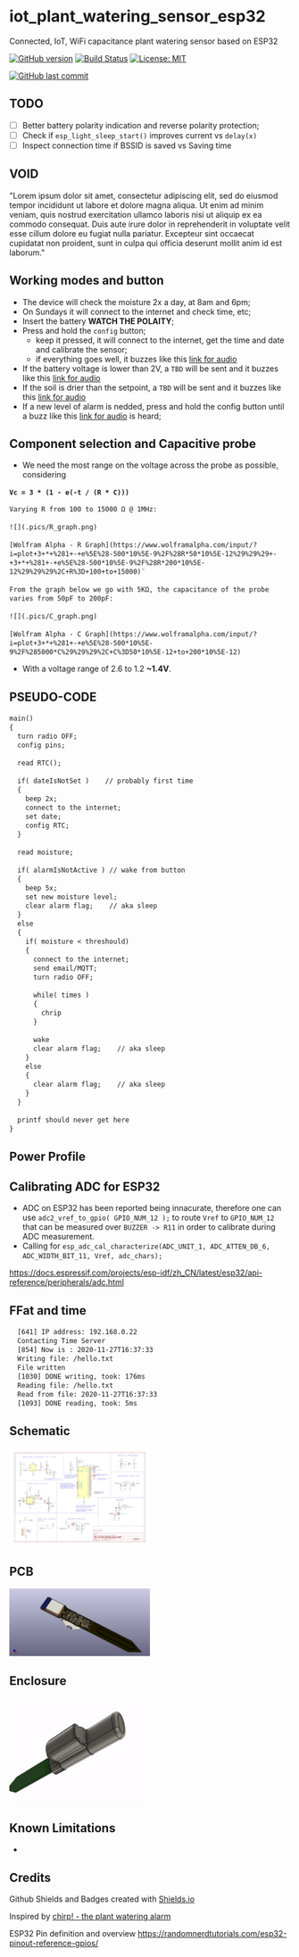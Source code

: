 # iot_plant_watering_sensor_esp32
Connected, IoT, WiFi capacitance plant watering sensor based on ESP32

[![GitHub version](https://img.shields.io/github/release/ldab/iot_plant_watering_sensor_esp32.svg)](https://github.com/ldab/iot_plant_watering_sensor_esp32/releases/latest)
[![Build Status](https://api.travis-ci.com/ldab/iot_plant_watering_sensor_esp32.svg)](https://travis-ci.com/github/ldab/iot_plant_watering_sensor_esp32)
[![License: MIT](https://img.shields.io/badge/License-MIT-green.svg)](https://github.com/ldab/iot_plant_watering_sensor_esp32/blob/master/LICENSE)

[![GitHub last commit](https://img.shields.io/github/last-commit/ldab/iot_plant_watering_sensor_esp32.svg?style=social)](https://github.com/ldab/iot_plant_watering_sensor_esp32)

 ## TODO

- [ ] Better battery polarity indication and reverse polarity protection;
- [ ] Check if `esp_light_sleep_start()` improves current vs `delay(x)`
- [ ] Inspect connection time if BSSID is saved vs Saving time

## VOID

"Lorem ipsum dolor sit amet, consectetur adipiscing elit, sed do eiusmod tempor incididunt ut labore et dolore magna aliqua. Ut enim ad minim veniam, quis nostrud exercitation ullamco laboris nisi ut aliquip ex ea commodo consequat. Duis aute irure dolor in reprehenderit in voluptate velit esse cillum dolore eu fugiat nulla pariatur. Excepteur sint occaecat cupidatat non proident, sunt in culpa qui officia deserunt mollit anim id est laborum."

## Working modes and button

* The device will check the moisture 2x a day, at 8am and 6pm;
* On Sundays it will connect to the internet and check time, etc;
* Insert the battery **WATCH THE POLAITY**;
* Press and hold the `config` button;
  * keep it pressed, it will connect to the internet, get the time and date and calibrate the sensor;
  * if everything goes well, it buzzes like this [link for audio]()
* If the battery voltage is lower than 2V, a `TBD` will be sent and it buzzes like this [link for audio]()
* If the soil is drier than the setpoint, a `TBD` will be sent and it buzzes like this [link for audio]()
* If a new level of alarm is nedded, press and hold the config button until a buzz like this [link for audio]() is heard;

## Component selection and Capacitive probe

* We need the most range on the voltage across the probe as possible, considering

**`Vc = 3 * (1 - e(-t / (R * C)))`**

    Varying R from 100 to 15000 Ω @ 1MHz:

    ![](.pics/R_graph.png)

    [Wolfram Alpha - R Graph](https://www.wolframalpha.com/input/?i=plot+3+*+%281+-+e%5E%28-500*10%5E-9%2F%28R*50*10%5E-12%29%29%29+-+3+*+%281+-+e%5E%28-500*10%5E-9%2F%28R*200*10%5E-12%29%29%29%2C+R%3D+100+to+15000)¨

    From the graph below we go with 5KΩ, the capacitance of the probe varies from 50pF to 200pF:

    ![](.pics/C_graph.png)

    [Wolfram Alpha - C Graph](https://www.wolframalpha.com/input/?i=plot+3+*+%281+-+e%5E%28-500*10%5E-9%2F%285000*C%29%29%29%2C+C%3D50*10%5E-12+to+200*10%5E-12)

* With a voltage range of 2.6 to 1.2 **~1.4V**.

## PSEUDO-CODE

```
main()
{ 
  turn radio OFF;
  config pins;

  read RTC();

  if( dateIsNotSet )    // probably first time
  {
    beep 2x;
    connect to the internet;
    set date;
    config RTC;
  }

  read moisture;

  if( alarmIsNotActive ) // wake from button
  {
    beep 5x;
    set new moisture level;
    clear alarm flag;    // aka sleep
  }
  else
  {
    if( moisture < threshould)
    {
      connect to the internet;
      send email/MQTT;
      turn radio OFF;

      while( times )
      {
        chrip
      }

      wake 
      clear alarm flag;    // aka sleep
    }
    else
    {
      clear alarm flag;    // aka sleep
    }
  }

  printf should never get here
} 
```

## Power Profile

## Calibrating ADC for ESP32

* ADC on ESP32 has been reported being innacurate, therefore one can use ```adc2_vref_to_gpio( GPIO_NUM_12 );``` to route `Vref` to `GPIO_NUM_12` that can be measured over `BUZZER -> R11` in order to calibrate during ADC measurement.
* Calling for `esp_adc_cal_characterize(ADC_UNIT_1, ADC_ATTEN_DB_6, ADC_WIDTH_BIT_11, Vref, adc_chars);`

https://docs.espressif.com/projects/esp-idf/zh_CN/latest/esp32/api-reference/peripherals/adc.html

## FFat and time

```
  [641] IP address: 192.168.0.22
  Contacting Time Server
  [854] Now is : 2020-11-27T16:37:33
  Writing file: /hello.txt
  File written
  [1030] DONE writing, took: 176ms
  Reading file: /hello.txt
  Read from file: 2020-11-27T16:37:33
  [1093] DONE reading, took: 5ms
```

## Schematic

<img src="./pics/iot_plant_watering_sensor_esp32_schematic.png" width="50%"> 

## PCB

<img src="./pics/iot_plant_watering_sensor_esp32_PCB.png" width="50%"> 

## Enclosure

<a href="./enclosure"><img src="./pics/iot_plant_watering_sensor_esp32_enclosure_round.gif" width="50%"></a>

## Known Limitations

* 

## Credits

Github Shields and Badges created with [Shields.io](https://github.com/badges/shields/)

Inspired by [chirp! - the plant watering alarm](https://wemakethings.net/chirp/)

ESP32 Pin definition and overview https://randomnerdtutorials.com/esp32-pinout-reference-gpios/ 